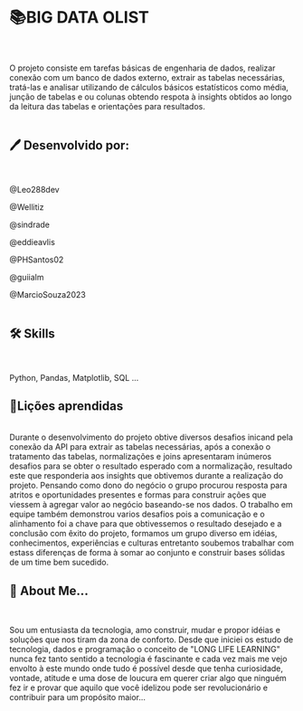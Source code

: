 <h1>📚BIG DATA OLIST</h1><br><br>
    O projeto consiste em tarefas básicas de engenharia de dados, realizar conexão com um banco de dados externo, extrair as tabelas necessárias, tratá-las e analisar utilizando de cálculos básicos estatísticos como média, junção de tabelas e ou colunas obtendo respota à insights obtidos ao longo da leitura das tabelas e orientações para resultados.<br><br>

<h2>🖊 Desenvolvido por:</h2><br>

@Leo288dev<br>

@Wellitiz

@sindrade

@eddieavlis

@PHSantos02

@guiialm

@MarcioSouza2023<br><br>

<h2>🛠 Skills</h2><br>

Python, Pandas, Matplotlib, SQL ...<br>

<h2>🏅Lições aprendidas</h2><br>
    Durante o desenvolvimento do projeto obtive diversos desafios inicand pela conexão da API para extrair as tabelas necessárias, após a conexão o tratamento das tabelas, normalizações e joins apresentaram inúmeros desafios para se obter o resultado esperado com a normalização, resultado este que responderia aos insights que obtivemos durante a realização do projeto. Pensando como dono do negócio o grupo procurou resposta para atritos e oportunidades presentes e formas para construir ações que viessem à agregar valor ao negócio baseando-se nos dados. O trabalho em equipe também demonstrou varios desafios pois a comunicação e o alinhamento foi a chave para que obtivessemos o resultado desejado e a conclusão com êxito do projeto, formamos um grupo diverso em idéias, conhecimentos, experiências e culturas entretanto soubemos trabalhar com estass diferenças de forma à somar ao conjunto e construir bases sólidas de um time bem sucedido.<br>

<h2>🚀 About Me...</h2><br>

   Sou um entusiasta da tecnologia, amo construir, mudar e propor idéias e soluções que nos tiram da zona de conforto. Desde que iniciei os estudo de tecnologia, dados e programação o conceito de "LONG LIFE LEARNING" nunca fez tanto sentido a tecnologia é fascinante e cada vez mais me vejo envolto à este mundo onde tudo é possível desde que tenha curiosidade, vontade, atitude e uma dose de loucura em querer criar algo que ninguém fez ir e provar que aquilo que você idelizou pode ser revolucionário e contribuir para um propósito maior...
